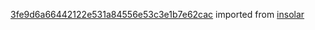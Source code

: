 [3fe9d6a66442122e531a84556e53c3e1b7e62cac](https://github.com/insolar/insolar/commit/3fe9d6a66442122e531a84556e53c3e1b7e62cac) imported from [insolar](https://github.com/insolar/insolar)
